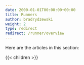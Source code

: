 ```yaml
---
date: 2000-01-01T00:00:00+00:00
title: Runners
author: bradrydzewski
weight: 2
type: redirect
redirect: /runner/overview
---
```


Here are the articles in this section:

{{< children >}}